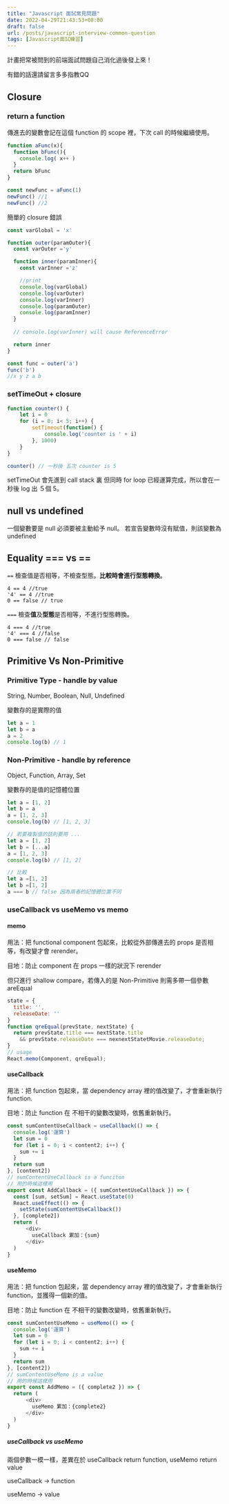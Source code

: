 ```yaml
---
title: "Javascript 面試常見問題"
date: 2022-04-29T21:43:53+08:00
draft: false
url: /posts/javascript-interview-common-question
tags: [Javascript面試練習]
---
```


計畫把常被問到的前端面試問題自己消化過後發上來！

有錯的話還請留言多多指教QQ

## Closure
### return a function
傳進去的變數會記在這個 function 的 scope 裡，下次 call 的時候繼續使用。
```javascript
function aFunc(x){
  function bFunc(){
    console.log( x++ )
  }
  return bFunc
}

const newFunc = aFunc(1)
newFunc() //1
newFunc() //2
```
簡單的 closure 錯誤
```javascript
const varGlobal = 'x'

function outer(paramOuter){
  const varOuter ='y'

  function inner(paramInner){
    const varInner ='z'

    //print
    console.log(varGlobal)
    console.log(varOuter)
    console.log(varInner)
    console.log(paramOuter)
    console.log(paramInner)
  }
  
  // console.log(varInner) will cause ReferenceError

  return inner
}

const func = outer('a')
func('b')
//x y z a b
```
### setTimeOut + closure
```javascript
function counter() {
    let i = 0
    for (i = 0; i< 5; i++) {
        setTimeout(function() {
            console.log('counter is ' + i)
        }, 1000)
    }
}

counter() // 一秒後 五次 counter is 5
```
setTimeOut 會先進到 call stack 裏 但同時 for loop 已經運算完成，所以會在一秒後 log 出 ５個 5。

## null vs undefined
一個變數要是 null 必須要被主動給予 null。
若宣告變數時沒有賦值，則該變數為 undefined

## Equality === vs ==
`==` 檢查值是否相等，不檢查型態。**比較時會進行型態轉換**。

```
4 == 4 //true
'4' == 4 //true
0 == false // true
```

`===` 檢查**值**及**型態**是否相等，不進行型態轉換。
```
4 === 4 //true
'4' === 4 //false
0 === false // false
```

## Primitive Vs Non-Primitive

### Primitive Type - handle by value
String, Number, Boolean, Null, Undefined

變數存的是實際的值
```javascript
let a = 1
let b = a
a = 2
console.log(b) // 1
```

### Non-Primitive - handle by reference
Object, Function, Array, Set

變數存的是值的記憶體位置
```javascript
let a = [1, 2]
let b = a
a = [1, 2, 3]
console.log(b) // [1, 2, 3]

// 若要複製值的話則要用 ...
let a = [1, 2]
let b = [...a]
a = [1, 2, 3]
console.log(b) // [1, 2]

// 比較
let a =[1, 2]
let b =[1, 2]
a === b // false 因為兩者的記憶體位置不同
```

### useCallback vs useMemo vs memo
#### memo
用法：把 functional component 包起來，比較從外部傳進去的 props 是否相等，有改變才會 rerender。

目地：防止 component 在 props 一樣的狀況下 rerender

但只進行 shallow compare，若傳入的是 Non-Primitive 則需多帶一個參數 areEqual
```javascript
state = {
  title: '',
  releaseDate: ''
}
function qreEqual(prevState, nextState) {
  return prevState.title === nextState.title
    && prevState.releaseDate === nexnextStatetMovie.releaseDate;
}
// usage
React.memo(Component, qreEqual);
```

#### useCallback
用法：把 function 包起來，當 dependency array 裡的值改變了，才會重新執行 function.

目地：防止 function 在 不相干的變數改變時，依舊重新執行。

```javascript
const sumContentUseCallback = useCallback(() => {
  console.log('運算')
  let sum = 0
  for (let i = 0; i < content2; i++) {
    sum += i
  }
  return sum
}, [content2])
// sumContentUseCallback is a funciton
// 用的時候這樣用
export const AddCallback = ({ sumContentUseCallback }) => {
  const [sum, setSum] = React.useState(0)
  React.useEffect(() => {
    setState(sumContentUseCallback())
  }, [complete2])
  return (
      <div>
        useCallback 累加：{sum}
      </div>
  )
}
```

#### useMemo
用法：把 function 包起來，當 dependency array 裡的值改變了，才會重新執行 function，並獲得一個新的值。

目地：防止 function 在 不相干的變數改變時，依舊重新執行。

```javascript
const sumContentUseMemo = useMemo(() => {
  console.log('運算')
  let sum = 0
  for (let i = 0; i < content2; i++) {
    sum += i
  }
  return sum
}, [content2])
// sumContentUseMemo is a value
// 用的時候這樣用
export const AddMemo = ({ complete2 }) => {
  return (
      <div>
        useMemo 累加：{complete2}
      </div>
  )
}
```

##### useCallback vs useMemo
兩個參數一模一樣，差異在於 useCallback return function, useMemo return value

useCallback -> function

useMemo -> value

